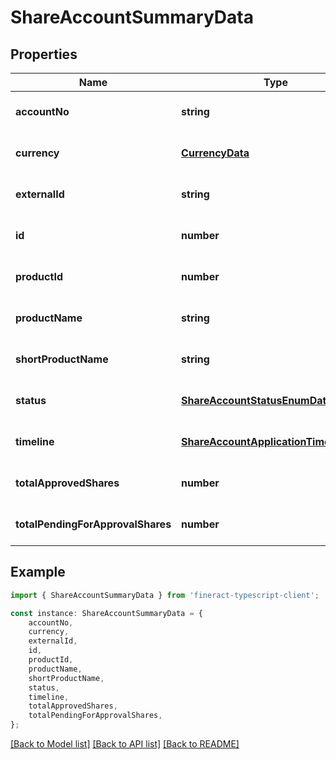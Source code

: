 # ShareAccountSummaryData


## Properties

Name | Type | Description | Notes
------------ | ------------- | ------------- | -------------
**accountNo** | **string** |  | [optional] [default to undefined]
**currency** | [**CurrencyData**](CurrencyData.md) |  | [optional] [default to undefined]
**externalId** | **string** |  | [optional] [default to undefined]
**id** | **number** |  | [optional] [default to undefined]
**productId** | **number** |  | [optional] [default to undefined]
**productName** | **string** |  | [optional] [default to undefined]
**shortProductName** | **string** |  | [optional] [default to undefined]
**status** | [**ShareAccountStatusEnumData**](ShareAccountStatusEnumData.md) |  | [optional] [default to undefined]
**timeline** | [**ShareAccountApplicationTimelineData**](ShareAccountApplicationTimelineData.md) |  | [optional] [default to undefined]
**totalApprovedShares** | **number** |  | [optional] [default to undefined]
**totalPendingForApprovalShares** | **number** |  | [optional] [default to undefined]

## Example

```typescript
import { ShareAccountSummaryData } from 'fineract-typescript-client';

const instance: ShareAccountSummaryData = {
    accountNo,
    currency,
    externalId,
    id,
    productId,
    productName,
    shortProductName,
    status,
    timeline,
    totalApprovedShares,
    totalPendingForApprovalShares,
};
```

[[Back to Model list]](../README.md#documentation-for-models) [[Back to API list]](../README.md#documentation-for-api-endpoints) [[Back to README]](../README.md)
